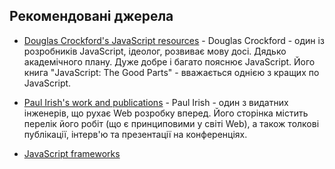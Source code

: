 ## Рекомендовані джерела


- [Douglas Crockford's JavaScript resources](http://javascript.crockford.com/) - 
Douglas Crockford - один із розробників JavaScript, ідеолог, розвиває мову досі.
Дядько академічного плану. Дуже добре і багато пояснює JavaScript. 
Його книга "JavaScript: The Good Parts" - вважається однією з кращих по JavaScript.

- [Paul Irish's work and publications](http://www.paulirish.com/about/) - 
Paul Irish - один з видатних інженерів, що рухає Web розробку вперед. 
Його сторінка містить перелік його робіт (що є принциповими у світі Web), 
а також толкові публікації, інтерв'ю та презентації на конференціях. 


- [JavaScript frameworks](https://github.com/showcases/front-end-javascript-frameworks)
